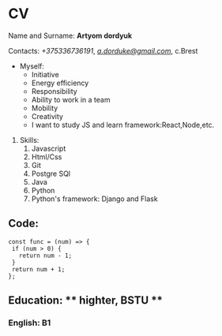 # CV

Name and Surname: **Artyom dordyuk**

Contacts: *+375336736191*, *a.dorduke@gmail.com*, c.Brest

* Myself:
    * Initiative
    * Energy efficiency
    * Responsibility
    * Ability to work in a team
    * Mobility
    * Creativity 
    * I want to study JS and learn framework:React,Node,etc.
  
1. Skills:
    1. Javascript
    1. Html/Css
    1. Git
    1. Postgre SQl
    1. Java
    1. Python
    1. Python's framework: Django and Flask

## Code:
 ```
const func = (num) => {  
  if (num > 0) {  
    return num - 1;  
  }
  return num + 1;  
};  
```
## Education: ** highter, BSTU **

### English: B1
